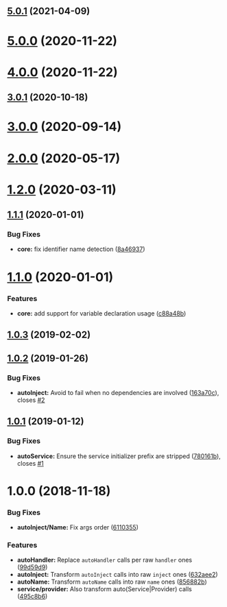 ## [5.0.1](https://github.com/nfroidure/babel-plugin-knifecycle/compare/v5.0.0...v5.0.1) (2021-04-09)



# [5.0.0](https://github.com/nfroidure/babel-plugin-knifecycle/compare/v3.0.1...v5.0.0) (2020-11-22)



# [4.0.0](https://github.com/nfroidure/babel-plugin-knifecycle/compare/v3.0.1...v4.0.0) (2020-11-22)



## [3.0.1](https://github.com/nfroidure/babel-plugin-knifecycle/compare/v3.0.0...v3.0.1) (2020-10-18)



# [3.0.0](https://github.com/nfroidure/babel-plugin-knifecycle/compare/v2.0.0...v3.0.0) (2020-09-14)



# [2.0.0](https://github.com/nfroidure/babel-plugin-knifecycle/compare/v1.2.0...v2.0.0) (2020-05-17)



# [1.2.0](https://github.com/nfroidure/babel-plugin-knifecycle/compare/v1.1.1...v1.2.0) (2020-03-11)



## [1.1.1](https://github.com/nfroidure/babel-plugin-knifecycle/compare/v1.1.0...v1.1.1) (2020-01-01)


### Bug Fixes

* **core:** fix identifier name detection ([8a46937](https://github.com/nfroidure/babel-plugin-knifecycle/commit/8a4693739a0f68eca380757243e3c8b581341177))



# [1.1.0](https://github.com/nfroidure/babel-plugin-knifecycle/compare/v1.0.3...v1.1.0) (2020-01-01)


### Features

* **core:** add support for variable declaration usage ([c88a48b](https://github.com/nfroidure/babel-plugin-knifecycle/commit/c88a48b4bebcd606b51aa6e59e1584eb40d7367d))



## [1.0.3](https://github.com/nfroidure/babel-plugin-knifecycle/compare/v1.0.2...v1.0.3) (2019-02-02)



## [1.0.2](https://github.com/nfroidure/babel-plugin-knifecycle/compare/v1.0.1...v1.0.2) (2019-01-26)


### Bug Fixes

* **autoInject:** Avoid to fail when no dependencies are involved ([163a70c](https://github.com/nfroidure/babel-plugin-knifecycle/commit/163a70c)), closes [#2](https://github.com/nfroidure/babel-plugin-knifecycle/issues/2)



## [1.0.1](https://github.com/nfroidure/babel-plugin-knifecycle/compare/v1.0.0...v1.0.1) (2019-01-12)


### Bug Fixes

* **autoService:** Ensure the service initializer prefix are stripped ([780161b](https://github.com/nfroidure/babel-plugin-knifecycle/commit/780161b)), closes [#1](https://github.com/nfroidure/babel-plugin-knifecycle/issues/1)



# 1.0.0 (2018-11-18)


### Bug Fixes

* **autoInject/Name:** Fix args order ([6110355](https://github.com/nfroidure/babel-plugin-knifecycle/commit/6110355))


### Features

* **autoHandler:** Replace `autoHandler` calls per raw `handler` ones ([99d59d9](https://github.com/nfroidure/babel-plugin-knifecycle/commit/99d59d9))
* **autoInject:** Transform `autoInject` calls into raw `inject` ones ([632aee2](https://github.com/nfroidure/babel-plugin-knifecycle/commit/632aee2))
* **autoName:** Transform `autoName` calls into raw `name` ones ([856882b](https://github.com/nfroidure/babel-plugin-knifecycle/commit/856882b))
* **service/provider:** Also transform auto(Service|Provider) calls ([495c8b6](https://github.com/nfroidure/babel-plugin-knifecycle/commit/495c8b6))



